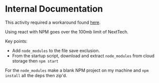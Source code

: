 # Internal Documentation

This activity required a workaround found [here](https://docs.next.tech/creator/how-tos/environment-set-up/create-a-content-with-files-over-100mb).

Using react with NPM goes over the 100mb limit of NextTech.

Key points:

- Add `node_modules` to the file save exclusion.
- From the startup script, download and extract `node_modules` from cloud storage then `npm start`

For the `node_modules` make a blank NPM project on my machine and `npm install` all the deps then zip'd.
